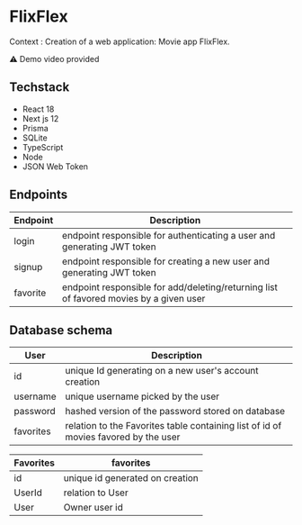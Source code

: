 # FlixFlex

Context : Creation of a web application: Movie app FlixFlex.

⚠️ Demo video provided

## Techstack

- React 18
- Next js 12
- Prisma
- SQLite
- TypeScript
- Node
- JSON Web Token

## Endpoints

| Endpoint | Description                                                                            |
| -------- | -------------------------------------------------------------------------------------- |
| login    | endpoint responsible for authenticating a user and generating JWT token                |
| signup   | endpoint responsible for creating a new user and generating JWT token                  |
| favorite | endpoint responsible for add/deleting/returning list of favored movies by a given user |

## Database schema

| User      | Description                                                                         |
| --------- | ----------------------------------------------------------------------------------- |
| id        | unique Id generating on a new user's account creation                               |
| username  | unique username picked by the user                                                  |
| password  | hashed version of the password stored on database                                   |
| favorites | relation to the Favorites table containing list of id of movies favored by the user |

| Favorites | favorites                       |
| --------- | ------------------------------- |
| id        | unique id generated on creation |
| UserId    | relation to User                |
| User      | Owner user id                   |
